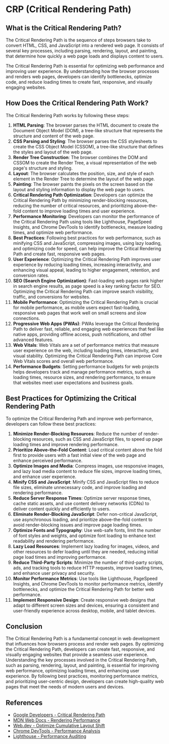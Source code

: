 # CRP (Critical Rendering Path)

## What is the Critical Rendering Path?

The Critical Rendering Path is the sequence of steps browsers take to convert HTML, CSS, and JavaScript into a rendered web page. It consists of several key processes, including parsing, rendering, layout, and painting, that determine how quickly a web page loads and displays content to users.

The Critical Rendering Path is essential for optimizing web performance and improving user experience. By understanding how the browser processes and renders web pages, developers can identify bottlenecks, optimize code, and reduce loading times to create fast, responsive, and visually engaging websites.

## How Does the Critical Rendering Path Work?

The Critical Rendering Path works by following these steps:

1. **HTML Parsing**: The browser parses the HTML document to create the Document Object Model (DOM), a tree-like structure that represents the structure and content of the web page.
2. **CSS Parsing and Styling**: The browser parses the CSS stylesheets to create the CSS Object Model (CSSOM), a tree-like structure that defines the styles and layout of the web page.
3. **Render Tree Construction**: The browser combines the DOM and CSSOM to create the Render Tree, a visual representation of the web page's structure and styling.
4. **Layout**: The browser calculates the position, size, and style of each element in the Render Tree to determine the layout of the web page.
5. **Painting**: The browser paints the pixels on the screen based on the layout and styling information to display the web page to users.
6. **Critical Rendering Path Optimization**: Developers can optimize the Critical Rendering Path by minimizing render-blocking resources, reducing the number of critical resources, and prioritizing above-the-fold content to improve loading times and user experience.
7. **Performance Monitoring**: Developers can monitor the performance of the Critical Rendering Path using tools like Lighthouse, PageSpeed Insights, and Chrome DevTools to identify bottlenecks, measure loading times, and optimize web performance.
8. **Best Practices**: Following best practices for web performance, such as minifying CSS and JavaScript, compressing images, using lazy loading, and optimizing code for speed, can help improve the Critical Rendering Path and create fast, responsive web pages.
9. **User Experience**: Optimizing the Critical Rendering Path improves user experience by reducing loading times, increasing interactivity, and enhancing visual appeal, leading to higher engagement, retention, and conversion rates.
10. **SEO (Search Engine Optimization)**: Fast-loading web pages rank higher in search engine results, as page speed is a key ranking factor for SEO. Optimizing the Critical Rendering Path can improve search visibility, traffic, and conversions for websites.
11. **Mobile Performance**: Optimizing the Critical Rendering Path is crucial for mobile performance, as mobile users expect fast-loading, responsive web pages that work well on small screens and slow connections.
12. **Progressive Web Apps (PWAs)**: PWAs leverage the Critical Rendering Path to deliver fast, reliable, and engaging web experiences that feel like native apps, providing offline access, push notifications, and other advanced features.
13. **Web Vitals**: Web Vitals are a set of performance metrics that measure user experience on the web, including loading times, interactivity, and visual stability. Optimizing the Critical Rendering Path can improve Core Web Vitals scores and overall web performance.
14. **Performance Budgets**: Setting performance budgets for web projects helps developers track and manage performance metrics, such as loading times, resource sizes, and rendering performance, to ensure that websites meet user expectations and business goals.

## Best Practices for Optimizing the Critical Rendering Path

To optimize the Critical Rendering Path and improve web performance, developers can follow these best practices:

1. **Minimize Render-Blocking Resources**: Reduce the number of render-blocking resources, such as CSS and JavaScript files, to speed up page loading times and improve rendering performance.
2. **Prioritize Above-the-Fold Content**: Load critical content above the fold first to provide users with a fast initial view of the web page and enhance perceived performance.
3. **Optimize Images and Media**: Compress images, use responsive images, and lazy load media content to reduce file sizes, improve loading times, and enhance user experience.
4. **Minify CSS and JavaScript**: Minify CSS and JavaScript files to reduce file sizes, eliminate unnecessary code, and improve loading and rendering performance.
5. **Reduce Server Response Times**: Optimize server response times, cache static assets, and use content delivery networks (CDNs) to deliver content quickly and efficiently to users.
6. **Eliminate Render-Blocking JavaScript**: Defer non-critical JavaScript, use asynchronous loading, and prioritize above-the-fold content to avoid render-blocking issues and improve page loading times.
7. **Optimize Fonts and Typography**: Use web-safe fonts, limit the number of font styles and weights, and optimize font loading to enhance text readability and rendering performance.
8. **Lazy Load Resources**: Implement lazy loading for images, videos, and other resources to defer loading until they are needed, reducing initial page load times and improving performance.
9. **Reduce Third-Party Scripts**: Minimize the number of third-party scripts, ads, and tracking tools to reduce HTTP requests, improve loading times, and enhance user privacy and security.
10. **Monitor Performance Metrics**: Use tools like Lighthouse, PageSpeed Insights, and Chrome DevTools to monitor performance metrics, identify bottlenecks, and optimize the Critical Rendering Path for better web performance.
11. **Implement Responsive Design**: Create responsive web designs that adapt to different screen sizes and devices, ensuring a consistent and user-friendly experience across desktop, mobile, and tablet devices.

## Conclusion

The Critical Rendering Path is a fundamental concept in web development that influences how browsers process and render web pages. By optimizing the Critical Rendering Path, developers can create fast, responsive, and visually engaging websites that provide a seamless user experience. Understanding the key processes involved in the Critical Rendering Path, such as parsing, rendering, layout, and painting, is essential for improving web performance, optimizing loading times, and enhancing user experience. By following best practices, monitoring performance metrics, and prioritizing user-centric design, developers can create high-quality web pages that meet the needs of modern users and devices.

## References

- [Google Developers - Critical Rendering Path](https://developers.google.com/web/fundamentals/performance/critical-rendering-path)
- [MDN Web Docs - Rendering Performance](https://developer.mozilla.org/en-US/docs/Web/Performance/Rendering)
- [Web.dev - Optimize Cumulative Layout Shift](https://web.dev/optimize-cls/)
- [Chrome DevTools - Performance Analysis](https://developer.chrome.com/docs/devtools/evaluate-performance/)
- [Lighthouse - Performance Auditing](https://developers.google.com/web/tools/lighthouse)
